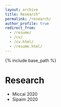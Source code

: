```yaml
---
layout: archive
title: Research"
permalink: /research/
author_profile: true
redirect_from:
  - /resume/
  - /cv/
  - /cv.html/
  - /resume.html/
---
```


{% include base_path %}

Research
======
* Miccai 2020
* Sipaim 2020
